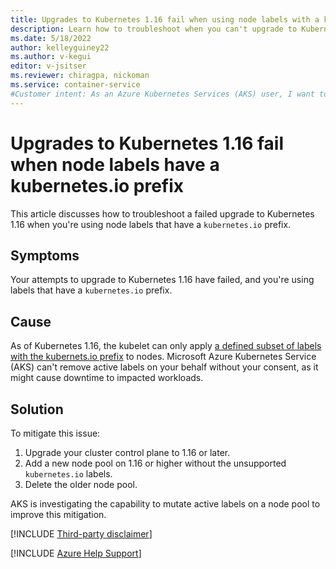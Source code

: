 ```yaml
---
title: Upgrades to Kubernetes 1.16 fail when using node labels with a kubernetes.io prefix
description: Learn how to troubleshoot when you can't upgrade to Kubernetes 1.16 when you're using node labels with a kubernetes.io prefix.
ms.date: 5/18/2022
author: kelleyguiney22
ms.author: v-kegui
editor: v-jsitser
ms.reviewer: chiragpa, nickoman
ms.service: container-service
#Customer intent: As an Azure Kubernetes Services (AKS) user, I want to troubleshoot the failed Kubernetes 1.16 upgrade when I'm using node labels with a kubernetes.io prefix so I can successfully upgrade to Kubernetes 1.16.
---
```


# Upgrades to Kubernetes 1.16 fail when node labels have a kubernetes.io prefix

This article discusses how to troubleshoot a failed upgrade to Kubernetes 1.16 when you're using node labels that have a ```kubernetes.io``` prefix.

## Symptoms

Your attempts to upgrade to Kubernetes 1.16 have failed, and you're using labels that have a ```kubernetes.io``` prefix.

## Cause

As of Kubernetes 1.16, the kubelet can only apply [a defined subset of labels with the kubernets.io prefix](https://kubernetes.io/docs/concepts/overview/working-with-objects/labels/) to nodes. Microsoft Azure Kubernetes Service (AKS) can't remove active labels on your behalf without your consent, as it might cause downtime to impacted workloads.

## Solution

To mitigate this issue:

1. Upgrade your cluster control plane to 1.16 or later.
1. Add a new node pool on 1.16 or higher without the unsupported ```kubernetes.io``` labels.
1. Delete the older node pool.

AKS is investigating the capability to mutate active labels on a node pool to improve this mitigation.

[!INCLUDE [Third-party disclaimer](../../includes/third-party-disclaimer.md)]

[!INCLUDE [Azure Help Support](../../includes/azure-help-support.md)]
